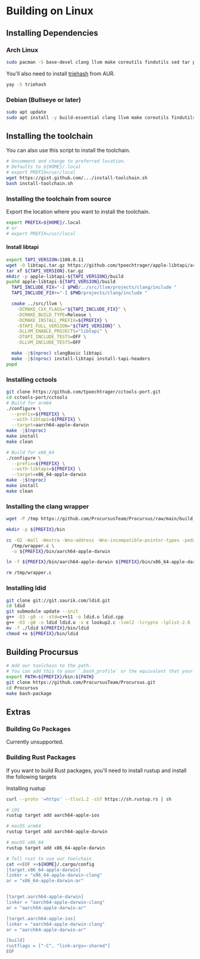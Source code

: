 # Building on Linux

## Installing Dependencies

### Arch Linux

```bash
sudo pacman -S base-devel clang llvm make coreutils findutils sed tar patch bash openssl gnupg libtool automake bison flex groff fakeroot dpkg zstd ncurses wget cmake docbook-xsl python git pkg-config gettext po4a unzip triehash meson ninja curl
```

You'll also need to install [triehash](https://aur.archlinux.org/packages/triehash/) from AUR.

```bash
yay -S triehash
```

### Debian (Bullseye or later)

```bash
sudo apt update
sudo apt install -y build-essential clang llvm make coreutils findutils sed tar patch bash openssl gnupg libtool automake bison flex groff fakeroot dpkg zstd libncurses6 wget cmake docbook-xsl python3 git pkg-config autopoint po4a unzip triehash meson ninja-build curl
```

## Installing the toolchain

You can also use this script to install the toolchain.

```bash
# Uncomment and change to preferred location.
# Defaults to ${HOME}/.local
# export PREFIX=/usr/local
wget https://gist.github.com/.../install-toolchain.sh
bash install-toolchain.sh
```

### Installing the toolchain from source

Export the location where you want to install the toolchain.

```bash
export PREFIX=${HOME}/.local
# or
# export PREFIX=/usr/local
```

#### Install libtapi

```bash
export TAPI_VERSION=1100.0.11
wget -O libtapi.tar.gz https://github.com/tpoechtrager/apple-libtapi/archive/refs/heads/${TAPI_VERSION}.tar.gz
tar xf ${TAPI_VERSION}.tar.gz
mkdir -p apple-libtapi-${TAPI_VERSION}/build
pushd apple-libtapi-${TAPI_VERSION}/build
  TAPI_INCLUDE_FIX="-I $PWD/../src/llvm/projects/clang/include "
  TAPI_INCLUDE_FIX+="-I $PWD/projects/clang/include "

  cmake ../src/llvm \
    -DCMAKE_CXX_FLAGS="${TAPI_INCLUDE_FIX}" \
    -DCMAKE_BUILD_TYPE=Release \
    -DCMAKE_INSTALL_PREFIX=${PREFIX} \
    -DTAPI_FULL_VERSION="${TAPI_VERSION}" \
    -DLLVM_ENABLE_PROJECTS="libtapi" \
    -DTAPI_INCLUDE_TESTS=OFF \
    -DLLVM_INCLUDE_TESTS=OFF

  make -j$(nproc) clangBasic libtapi
  make -j$(nproc) install-libtapi install-tapi-headers
popd
```

### Installing cctools

```bash
git clone https://github.com/tpoechtrager/cctools-port.git
cd cctools-port/cctools
# Build for arm64
./configure \
  --prefix=${PREFIX} \
  --with-libtapi=${PREFIX} \
  --target=aarch64-apple-darwin
make -j$(nproc)
make install
make clean

# Build for x86_64
./configure \
  --prefix=${PREFIX} \
  --with-libtapi=${PREFIX} \
  --target=x86_64-apple-darwin
make -j$(nproc)
make install
make clean
```

### Installing the clang wrapper

```bash
wget -P /tmp https://github.com/ProcursusTeam/Procursus/raw/main/build_tools/wrapper.c

mkdir -p ${PREFIX}/bin

cc -O2 -Wall -Wextra -Wno-address -Wno-incompatible-pointer-types -pedantic \
  /tmp/wrapper.c \
  -o ${PREFIX}/bin/aarch64-apple-darwin

ln -f ${PREFIX}/bin/aarch64-apple-darwin ${PREFIX}/bin/x86_64-apple-darwin

rm /tmp/wrapper.c
```

### Installing ldid

```bash
git clone git://git.saurik.com/ldid.git
cd ldid
git submodule update --init
g++ -O3 -g0 -c -std=c++11 -o ldid.o ldid.cpp
g++ -O3 -g0 -o ldid ldid.o -x c lookup2.c -lxml2 -lcrypto -lplist-2.0
mv -f ./ldid ${PREFIX}/bin/ldid
chmod +x ${PREFIX}/bin/ldid
```

## Building Procursus

```bash
# Add our toolchain to the path.
# You can add this to your `.bash_profile` or the equivalent that your shell uses.
export PATH=${PREFIX}/bin:${PATH}
git clone https://github.com/ProcursusTeam/Procursus.git
cd Procursus
make bash-package
```

## Extras

### Building Go Packages

Currently unsupported.

### Building Rust Packages

If you want to build Rust packages, you'll need to install rustup and install the following targets

Installing rustup

```bash
curl --proto '=https' --tlsv1.2 -sSf https://sh.rustup.rs | sh

# iOS
rustup target add aarch64-apple-ios

# macOS arm64
rustup target add aarch64-apple-darwin

# macOS x86_64
rustup target add x86_64-apple-darwin

# Tell rust to use our toolchain
cat <<EOF >>${HOME}/.cargo/config
[target.x86_64-apple-darwin]
linker = "x86_64-apple-darwin-clang"
ar = "x86_64-apple-darwin-ar"


[target.aarch64-apple-darwin]
linker = "aarch64-apple-darwin-clang"
ar = "aarch64-apple-darwin-ar"

[target.aarch64-apple-ios]
linker = "aarch64-apple-darwin-clang"
ar = "aarch64-apple-darwin-ar"

[build]
rustflags = ["-C", "link-args=-shared"]
EOF
```
